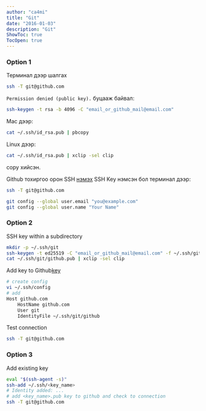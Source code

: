 ```yaml
---
author: "ca4mi"
title: "Git"
date: "2016-01-03"
description: "Git"
ShowToc: true
TocOpen: true
---
```

### Option 1
Терминал дээр шалгах
```bash
ssh -T git@github.com
```
`Permission denied (public key).` буцааж байвал:

```bash
ssh-keygen -t rsa -b 4096 -C "email_or_github_mail@email.com"
```

Mac дээр:
```bash
cat ~/.ssh/id_rsa.pub | pbcopy
```

Linux дээр:
```bash
cat ~/.ssh/id_rsa.pub | xclip -sel clip
```
copy хийсэн.

Github тохиргоо орон SSH [нэмэх](https://github.com/settings/keys)
SSH Key нэмсэн бол терминал дээр:
```bash
ssh -T git@github.com
```

```bash
git config --global user.email "you@example.com"
git config --global user.name "Your Name"
```

### Option 2
SSH key within a subdirectory

```sh
mkdir -p ~/.ssh/git
ssh-keygen -t ed25519 -C "email_or_github_mail@email.com" -f ~/.ssh/git/github
cat ~/.ssh/git/github.pub | xclip -sel clip
```
Add key to Github[key](https://github.com/settings/keys)

```sh
# create config 
vi ~/.ssh/config
# add
Host github.com
    HostName github.com
    User git
    IdentityFile ~/.ssh/git/github
```
Test connection

```sh
ssh -T git@github.com
```

### Option 3
Add existing key
```sh
eval "$(ssh-agent -s)"
ssh-add ~/.ssh/<key_name>
# Identity added: ...
# add <key_name>.pub key to github and check to connection
ssh -T git@github.com
```
